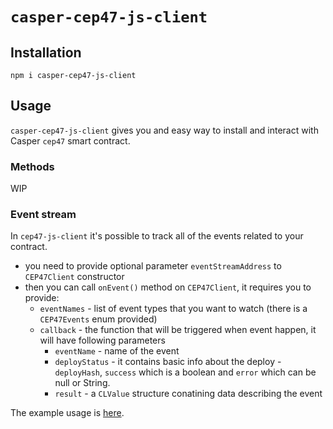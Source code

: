 # `casper-cep47-js-client`

## Installation

`npm i casper-cep47-js-client`

## Usage

`casper-cep47-js-client` gives you and easy way to install and interact with Casper `cep47` smart contract.

### Methods

WIP

### Event stream

In `cep47-js-client` it's possible to track all of the events related to your contract.

- you need to provide optional parameter `eventStreamAddress` to `CEP47Client` constructor
- then you can call `onEvent()` method on `CEP47Client`, it requires you to provide:
  - `eventNames` - list of event types that you want to watch (there is a `CEP47Events` enum provided)
  - `callback` - the function that will be triggered when event happen, it will have following parameters
    - `eventName` - name of the event
    - `deployStatus` - it contains basic info about the deploy - `deployHash`, `success` which is a boolean and `error` which can be null or String.
    - `result` - a `CLValue` structure conatining data describing the event

The example usage is [here](../../e2e/cep47/installed.ts#L51-L67).
